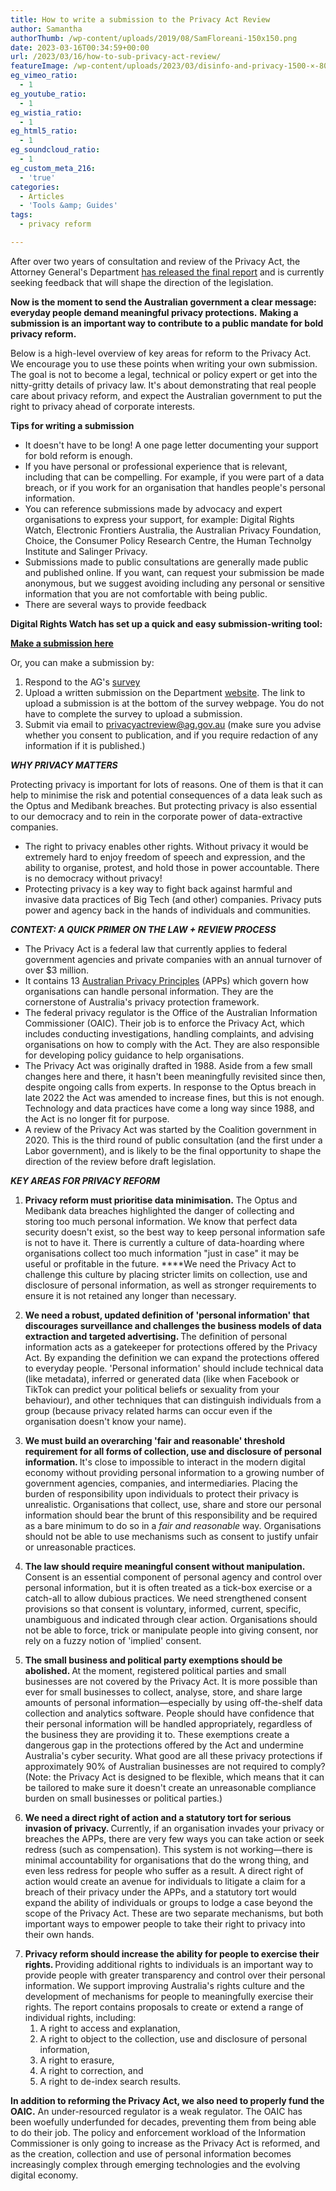 ```yaml
---
title: How to write a submission to the Privacy Act Review
author: Samantha
authorThumb: /wp-content/uploads/2019/08/SamFloreani-150x150.png
date: 2023-03-16T00:34:59+00:00
url: /2023/03/16/how-to-sub-privacy-act-review/
featureImage: /wp-content/uploads/2023/03/disinfo-and-privacy-1500-×-800-px-6.png
eg_vimeo_ratio:
  - 1
eg_youtube_ratio:
  - 1
eg_wistia_ratio:
  - 1
eg_html5_ratio:
  - 1
eg_soundcloud_ratio:
  - 1
eg_custom_meta_216:
  - 'true'
categories:
  - Articles
  - 'Tools &amp; Guides'
tags:
  - privacy reform

---
```

After over two years of consultation and review of the Privacy Act, the Attorney General's Department [has released the final report][1] and is currently seeking feedback that will shape the direction of the legislation.

**Now is the moment to send the Australian government a clear message: everyday people demand meaningful privacy protections.** **Making a submission is an important way to contribute to a public mandate for bold privacy reform.**

Below is a high-level overview of key areas for reform to the Privacy Act. We encourage you to use these points when writing your own submission. The goal is not to become a legal, technical or policy expert or get into the nitty-gritty details of privacy law. It's about demonstrating that real people care about privacy reform, and expect the Australian government to put the right to privacy ahead of corporate interests.

**Tips for writing a submission**

  * It doesn't have to be long! A one page letter documenting your support for bold reform is enough.
  * If you have personal or professional experience that is relevant, including that can be compelling. For example, if you were part of a data breach, or if you work for an organisation that handles people's personal information.
  * You can reference submissions made by advocacy and expert organisations to express your support, for example: Digital Rights Watch, Electronic Frontiers Australia, the Australian Privacy Foundation, Choice, the Consumer Policy Research Centre, the Human Technolgy Institute and Salinger Privacy.
  * Submissions made to public consultations are generally made public and published online. If you want, can request your submission be made anonymous, but we suggest avoiding including any personal or sensitive information that you are not comfortable with being public.
  * There are several ways to provide feedback

<p class="has-text-align-center">
  <strong>Digital Rights Watch has set up a quick and easy submission-writing tool:</strong>
</p>

<div class="wp-block-buttons is-layout-flex wp-block-buttons-is-layout-flex">
  <div class="wp-block-button aligncenter">
    <a class="wp-block-button__link wp-element-button" href="https://actionnetwork.org/letters/make-a-submission-to-the-privacy-act-review/" target="_blank" rel="noreferrer noopener"><strong>Make a submission here</strong></a>
  </div>
</div>

Or, you can make a submission by:

  1. Respond to the AG's [survey][2]
  2. Upload a written submission on the Department [website][2]. The link to upload a submission is at the bottom of the survey webpage. You do not have to complete the survey to upload a submission.
  3. Submit via email to <privacyactreview@ag.gov.au> (make sure you advise whether you consent to publication, and if you require redaction of any information if it is published.)

**_WHY PRIVACY MATTERS_**

Protecting privacy is important for lots of reasons. One of them is that it can help to minimise the risk and potential consequences of a data leak such as the Optus and Medibank breaches. But protecting privacy is also essential to our democracy and to rein in the corporate power of data-extractive companies.

  * The right to privacy enables other rights. Without privacy it would be extremely hard to enjoy freedom of speech and expression, and the ability to organise, protest, and hold those in power accountable. There is no democracy without privacy!
  * Protecting privacy is a key way to fight back against harmful and invasive data practices of Big Tech (and other) companies. Privacy puts power and agency back in the hands of individuals and communities.

**_CONTEXT: A QUICK PRIMER ON THE LAW + REVIEW PROCESS_**

  * The Privacy Act is a federal law that currently applies to federal government agencies and private companies with an annual turnover of over $3 million.
  * It contains 13 [Australian Privacy Principles][3] (APPs) which govern how organisations can handle personal information. They are the cornerstone of Australia's privacy protection framework.
  * The federal privacy regulator is the Office of the Australian Information Commissioner (OAIC). Their job is to enforce the Privacy Act, which includes conducting investigations, handling complaints, and advising organisations on how to comply with the Act. They are also responsible for developing policy guidance to help organisations.
  * The Privacy Act was originally drafted in 1988. Aside from a few small changes here and there, it hasn't been meaningfully revisited since then, despite ongoing calls from experts. In response to the Optus breach in late 2022 the Act was amended to increase fines, but this is not enough. Technology and data practices have come a long way since 1988, and the Act is no longer fit for purpose.
  * A review of the Privacy Act was started by the Coalition government in 2020. This is the third round of public consultation (and the first under a Labor government), and is likely to be the final opportunity to shape the direction of the review before draft legislation.

**_KEY AREAS FOR PRIVACY REFORM_**

  1. **Privacy reform must prioritise data minimisation.** The Optus and Medibank data breaches highlighted the danger of collecting and storing too much personal information. We know that perfect data security doesn't exist, so the best way to keep personal information safe is not to have it. There is currently a culture of data-hoarding where organisations collect too much information "just in case" it may be useful or profitable in the future. ****We need the Privacy Act to challenge this culture by placing stricter limits on collection, use and disclosure of personal information, as well as stronger requirements to ensure it is not retained any longer than necessary.

<ol start="2">
  <li>
    <strong>We need a robust, updated definition of 'personal information' that discourages surveillance and challenges the business models of data extraction and targeted advertising. </strong>The definition of personal information acts as a gatekeeper for protections offered by the Privacy Act. By expanding the definition we can expand the protections offered to everyday people. 'Personal information' should include technical data (like metadata), inferred or generated data (like when Facebook or TikTok can predict your political beliefs or sexuality from your behaviour), and other techniques that can distinguish individuals from a group (because privacy related harms can occur even if the organisation doesn't know your name).
  </li>
</ol>

<ol start="3">
  <li>
    <strong>We must build an overarching 'fair and reasonable' threshold requirement for </strong><strong>all</strong><strong> forms of collection, use and disclosure of personal information. </strong>It's close to impossible to interact in the modern digital economy without providing personal information to a growing number of government agencies, companies, and intermediaries. Placing the burden of responsibility upon individuals to protect their privacy is unrealistic. Organisations that collect, use, share and store our personal information should bear the brunt of this responsibility and be required as a bare minimum to do so in a <em>fair and reasonable</em> way. Organisations should not be able to use mechanisms such as consent to justify unfair or unreasonable practices.
  </li>
</ol>

<ol start="4">
  <li>
    <strong>The law should require meaningful consent without manipulation. </strong>Consent is an essential component of personal agency and control over personal information, but it is often treated as a tick-box exercise or a catch-all to allow dubious practices. We need strengthened consent provisions so that consent is voluntary, informed, current, specific, unambiguous and indicated through clear action. Organisations should not be able to force, trick or manipulate people into giving consent, nor rely on a fuzzy notion of 'implied' consent.
  </li>
</ol>

<ol start="5">
  <li>
    <strong>The small business and political party exemptions should be abolished. </strong>At the moment, registered political parties and small businesses are not covered by the Privacy Act. It is more possible than ever for small businesses to collect, analyse, store, and share large amounts of personal information—especially by using off-the-shelf data collection and analytics software. People should have confidence that their personal information will be handled appropriately, regardless of the business they are providing it to. These exemptions create a dangerous gap in the protections offered by the Act and undermine Australia's cyber security. What good are all these privacy protections if approximately 90% of Australian businesses are not required to comply? (Note: the Privacy Act is designed to be flexible, which means that it can be tailored to make sure it doesn't create an unreasonable compliance burden on small businesses or political parties.)
  </li>
</ol>

<ol start="6">
  <li>
    <strong>We need a direct right of action </strong><strong>and</strong><strong> a statutory tort for serious invasion of privacy. </strong>Currently, if an organisation invades your privacy or breaches the APPs, there are very few ways you can take action or seek redress (such as compensation). This system is not working—there is minimal accountability for organisations that do the wrong thing, and even less redress for people who suffer as a result. A direct right of action would create an avenue for individuals to litigate a claim for a breach of their privacy under the APPs, and a statutory tort would expand the ability of individuals or groups to lodge a case beyond the scope of the Privacy Act. These are two separate mechanisms, but both important ways to empower people to take their right to privacy into their own hands.
  </li>
</ol>

<ol start="7">
  <li>
    <strong>Privacy reform should increase the ability for people to exercise their rights. </strong>Providing additional rights to individuals is an important way to provide people with greater transparency and control over their personal information. We support improving Australia's rights culture and the development of mechanisms for people to meaningfully exercise their rights. The report contains proposals to create or extend a range of individual rights, including: <ol>
      <li>
        A right to access and explanation,
      </li>
      <li>
        A right to object to the collection, use and disclosure of personal information,
      </li>
      <li>
        A right to erasure,
      </li>
      <li>
        A right to correction, and
      </li>
      <li>
        A right to de-index search results.
      </li>
    </ol>
  </li>
</ol>

**In addition to reforming the Privacy Act, we also need to properly fund the OAIC.** An under-resourced regulator is a weak regulator. The OAIC has been woefully underfunded for decades, preventing them from being able to do their job. The policy and enforcement workload of the Information Commissioner is only going to increase as the Privacy Act is reformed, and as the creation, collection and use of personal information becomes increasingly complex through emerging technologies and the evolving digital economy.

 [1]: https://www.ag.gov.au/rights-and-protections/publications/privacy-act-review-report?link_id=0&can_id=2af2e058014cede074b65017aa9a247b&source=email-the-report-weve-all-been-waiting-for-2&email_referrer=&email_subject=its-time-to-tell-the-australian-government-to-get-privacy-right
 [2]: https://consultations.ag.gov.au/integrity/privacy-act-review-report/consultation/
 [3]: https://www.oaic.gov.au/privacy/australian-privacy-principles
